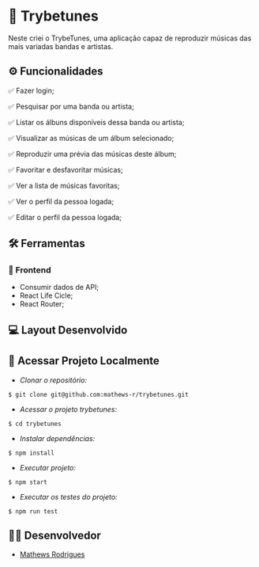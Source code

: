 # :scroll: Trybetunes

Neste criei o TrybeTunes, uma aplicação capaz de reproduzir músicas das mais variadas bandas e artistas.

## ⚙️ Funcionalidades

✅ Fazer login;

✅ Pesquisar por uma banda ou artista;

✅ Listar os álbuns disponíveis dessa banda ou artista;

✅ Visualizar as músicas de um álbum selecionado;

✅ Reproduzir uma prévia das músicas deste álbum;

✅ Favoritar e desfavoritar músicas;

✅ Ver a lista de músicas favoritas;

✅ Ver o perfil da pessoa logada;

✅ Editar o perfil da pessoa logada;

## :hammer_and_wrench: Ferramentas 
### 🍮 Frontend
- Consumir dados de API;
- React Life Cicle;
- React Router;

## :computer: Layout Desenvolvido

## 📁 Acessar Projeto Localmente

- *Clonar o repositório:*

```
$ git clone git@github.com:mathews-r/trybetunes.git
```

- *Acessar o projeto trybetunes:*

```
$ cd trybetunes
```

- *Instalar dependências:*

```
$ npm install
```

- *Executar projeto:*

```
$ npm start
```
- *Executar os testes do projeto:*

```
$ npm run test
```
## 👨‍💻 Desenvolvedor

- [Mathews Rodrigues](https://www.linkedin.com/in/mathewsrodrigues/)
